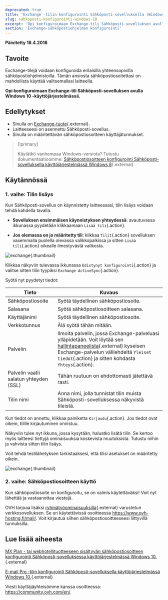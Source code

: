 ```yaml
---
deprecated: true
title: 'Exchange -tilin konfigurointi Sähköposti-sovelluksella (Windows 10)'
slug: sahkoposti-konfigurointi-windows-10
excerpt: 'Opi konfiguroimaan Exchange-tili Sähköposti-sovelluksen avulla Windows 10 -käyttöjärjestelmässä'
section: 'Exchange-sähköpostiohjelman konfigurointi'
---
```


**Päivitetty 18.4.2018**

## Tavoite

Exchange-tilejä voidaan konfiguroida erilaisilla yhteensopivilla sähköpostiohjelmistoilla. Tämän ansiosta sähköpostiosoitettasi on mahdollista käyttää valitsemallasi laitteella.

**Opi konfiguroimaan Exchange-tili Sähköposti-sovelluksen avulla Windows 10 -käyttöjärjestelmässä.**

## Edellytykset

- Sinulla on [Exchange-tuote](https://www.ovh-hosting.fi/sahkopostit/){.external}.
- Laitteeseesi on asennettu Sähköposti-sovellus.
- Sinulla on määritettävän sähköpostiosoitteen käyttäjätunnukset.

> [!primary]
>
> Käytätkö vanhempaa Windows-versiota? Tutustu dokumentaatioomme: [Sähköpostiosoitteen konfigurointi Sähköposti-sovelluksella käyttöjärjestelmässä Windows 8](https://docs.ovh.com/fi/microsoft-collaborative-solutions/exchange_2013_kayttoonotto_windows_8lla/){.external}.
>

## Käytännössä

### 1. vaihe: Tilin lisäys

Kun Sähköposti-sovellus on käynnistetty laitteessasi, tilin lisäys voidaan tehdä kahdella tavalla.

- **Sovelluksen ensimmäisen käynnistyksen yhteydessä**: avautuvassa ikkunassa pyydetään klikkaamaan `Lisää tili`{.action}.

- **Jos olemassa on jo määritetty tili**: klikkaa `Tilit`{.action} sovelluksen vasemmalla puolella olevassa valikkopalkissa ja sitten `Lisää tili`{.action} oikealle ilmestyvästä valikosta.

![exchange](images/configuration-mail-windows-step1.png){.thumbnail}

Klikkaa näkyviin tulevassa ikkunassa `Edistynyt konfigurointi`{.action} ja valitse sitten tilin tyypiksi `Exchange ActiveSync`{.action}.

Syötä nyt pyydetyt tiedot:

|Tieto|Kuvaus|
|---|---|
|Sähköpostiosoite|Syötä täydellinen sähköpostiosoite.|
|Salasana|Syötä sähköpostiosoitteen salasana.|
|Käyttäjänimi|Syötä täydellinen sähköpostiosoite.|
|Verkkotunnus|Älä syötä tähän mitään.|
|Palvelin|Ilmoita palvelin, jossa Exchange-palveluasi ylläpidetään. Voit löytää sen [hallintapaneelista](https://www.ovh.com/auth/?action=gotomanager&from=https://www.ovh.ie/&ovhSubsidiary=ie){.external} kyseisen Exchange-palvelun välilehdeltä `Yleiset tiedot`{.action} ja sitten kohdasta `Yhteys`{.action}.|
|Palvelin vaatii salatun yhteyden (SSL)|Tähän ruutuun on ehdottomasti jätettävä rasti.|
|Tilin nimi|Anna nimi, jolla tunnistat tilin muista Sähköposti-sovelluksessa näkyvistä tileistä.|

Kun tiedot on annettu, klikkaa painiketta `Kirjaudu`{.action}. Jos tiedot ovat oikein, tilille kirjautuminen onnistuu.

Näkyviin tulee nyt ikkuna, jossa kysytään, haluatko lisätä tilin. Se kertoo myös laitteesi tiettyjä ominaisuuksia koskevista muutoksista. Tutustu niihin ja vahvista sitten tilin lisäys.

Voit tehdä testilähetyksen tarkistaaksesi, että tilisi asetukset on määritetty oikein.

![exchange](images/configuration-mail-windows-exchange-step2.png){.thumbnail}

### 2. vaihe: Sähköpostiosoitteen käyttö

Kun sähköpostiosoite on konfiguroitu, se on valmis käytettäväksi! Voit nyt lähettää ja vastaanottaa viestejä.

OVH tarjoaa lisäksi [ryhmätyöominaisuuksilla](https://www.ovh-hosting.fi/sahkopostit/){.external} varustetun verkkosovelluksen. Se on käytettävissä osoitteessa <https://www.ovh-hosting.fi/mail/>. Voit kirjautua siihen sähköpostiosoitteeseesi liittyvillä tunnuksilla.

## Lue lisää aiheesta

[MX Plan - tai webhotellituotteeseen sisältyvän sähköpostiosoitteen konfigurointi Sähköposti-sovelluksessa käyttöjärjestelmässä Windows 10.](https://docs.ovh.com/fi/emails/sahkoposti-konfigurointi-windows-10/){.external}

[E-mail Pro -tilin konfigurointi Sähköposti-sovelluksella käyttöjärjestelmässä Windows 10.](https://docs.ovh.com/fi/emails-pro/sahkoposti-konfigurointi-windows-10/){.external}

Viesti käyttäjäyhteisömme kanssa osoitteessa: <https://community.ovh.com/en/>.